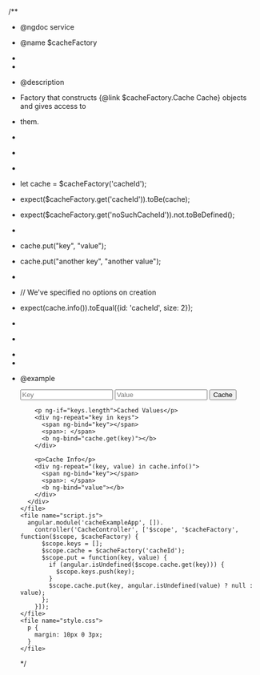 /\*\*

- @ngdoc service
- @name $cacheFactory
-
-
- @description
- Factory that constructs {@link $cacheFactory.Cache Cache} objects and gives access to
- them.
-
- ```js

  ```

-
- let cache = $cacheFactory('cacheId');
- expect($cacheFactory.get('cacheId')).toBe(cache);
- expect($cacheFactory.get('noSuchCacheId')).not.toBeDefined();
-
- cache.put("key", "value");
- cache.put("another key", "another value");
-
- // We've specified no options on creation
- expect(cache.info()).toEqual({id: 'cacheId', size: 2});
-
- ```

  ```

-
-
- @example
  <example module="cacheExampleApp" name="cache-factory">
  <file name="index.html">
  <div ng-controller="CacheController">
  <input ng-model="newCacheKey" placeholder="Key">
  <input ng-model="newCacheValue" placeholder="Value">
  <button ng-click="put(newCacheKey, newCacheValue)">Cache</button>

          <p ng-if="keys.length">Cached Values</p>
          <div ng-repeat="key in keys">
            <span ng-bind="key"></span>
            <span>: </span>
            <b ng-bind="cache.get(key)"></b>
          </div>

          <p>Cache Info</p>
          <div ng-repeat="(key, value) in cache.info()">
            <span ng-bind="key"></span>
            <span>: </span>
            <b ng-bind="value"></b>
          </div>
        </div>
      </file>
      <file name="script.js">
        angular.module('cacheExampleApp', []).
          controller('CacheController', ['$scope', '$cacheFactory', function($scope, $cacheFactory) {
            $scope.keys = [];
            $scope.cache = $cacheFactory('cacheId');
            $scope.put = function(key, value) {
              if (angular.isUndefined($scope.cache.get(key))) {
                $scope.keys.push(key);
              }
              $scope.cache.put(key, angular.isUndefined(value) ? null : value);
            };
          }]);
      </file>
      <file name="style.css">
        p {
          margin: 10px 0 3px;
        }
      </file>

    </example>
  */
